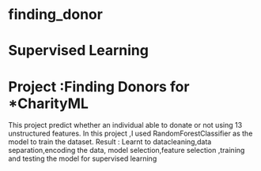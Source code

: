 # finding_donor

# Supervised Learning

# Project :Finding Donors for *CharityML

  This project predict whether an individual able to donate or not using 13 unstructured features.
  In this project ,I used RandomForestClassifier as the model to train the dataset.
  Result : Learnt to datacleaning,data separation,encoding the data, model selection,feature selection ,training and testing the model for   supervised learning

